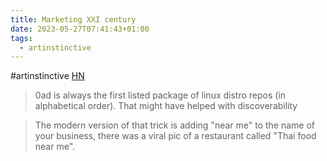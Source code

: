 ```yaml
---
title: Marketing XXI century
date: 2023-05-27T07:41:43+01:00
tags:
  - artinstinctive
---
```

\#artinstinctive [HN](https://news.ycombinator.com/item?id=36089414)

> 0ad is always the first listed package of linux distro repos (in alphabetical order). That might have helped with discoverability

> The modern version of that trick is adding "near me" to the name of your business, there was a viral pic of a restaurant called "Thai food near me".
